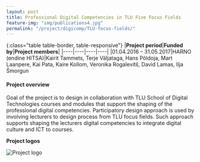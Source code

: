 ```yaml
---
layout: post
title: Professional Digital Competencies in TLU Five Focus Fields  
feature-img: "img/publications4.jpg"
permalink: "/project/digicomp/TLU-focus-fields/"
---
```


{:class="table table-border, table-responsive"}
|**Project period**|**Funded by**|**Project members**|
|----|----|----|----|
|01.04.2016 – 31.05.2017|HARNO (endine HITSA)|Kairit Tammets, Terje Väljataga, Hans Põldoja, Mart Laanpere, Kai Pata, Kaire Kollom, Veronika Rogalevitš, David Lamas, Ilja Šmorgun

#### Project overview
Goal of the project is to design in collaboration with TLU School of Digital Technologies courses and modules that support the shaping of the professional digital competencies. Participatory design approach is used by involving lecturers to design process from TLU focus fields. Such approach supports shaping the lecturers digital competencies to integrate digital culture and ICT to courses.

**Project logos**
<div> 
    <img class="img-fluid-innews" src="{{ '/img/financier_logos/HARNO.jpg' | prepend: site.baseurl }}" alt="Project logo">
</div>